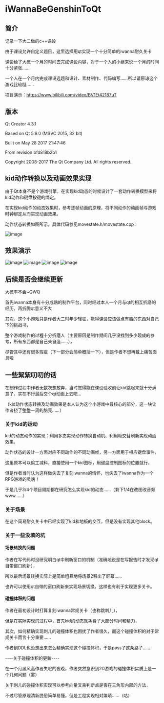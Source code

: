 # iWannaBeGenshinToQt
## 简介
记录一下大二做的c++课设<P>
由于课设允许自定义题目，这里选择用qt实现一个十分简单的iwanna耐久关卡<P>
课设给了大概一个月的时间去完成课设内容，对于一个人的小组来说一个月的时间十分紧张……<P>
一个人在一个月内完成课设选题和设计、素材制作、代码编写……所以请原谅这个游戏比较糙……<P>
项目演示：https://www.bilibili.com/video/BV1Et42187uT
## 版本
Qt Creator 4.3.1<p>
Based on Qt 5.9.0 (MSVC 2015, 32 bit)<p>
Built on May 28 2017 21:47:46<p>
From revision bfd818b2b1<p>
Copyright 2008-2017 The Qt Company Ltd. All rights reserved.<p>
## kid动作转换以及动画效果实现
由于Qt本身不是个游戏引擎，在实现kid动态的时候设计了一套动作转换模型来将kid动作和键盘按键的绑定。<p>
在实现kid动作的动态效果时，参考逐帧动画的原理，将不同动作的动画帧与游戏时钟绑定从而实现动画效果。<p>
动作状态转换如图所示，具体代码参见movestate.h/movestate.cpp：<p>
![image](https://github.com/KyoiLin/iWannaBeGenshinToQt/blob/master/pic/state.png)
## 效果演示
![image](https://github.com/KyoiLin/iWannaBeGenshinToQt/blob/master/pic/start.png)
![image](https://github.com/KyoiLin/iWannaBeGenshinToQt/blob/master/pic/boss.png)
![image](https://github.com/KyoiLin/iWannaBeGenshinToQt/blob/master/pic/gameover.png)
![image](https://github.com/KyoiLin/iWannaBeGenshinToQt/blob/master/pic/gameclear.png)
## 后续是否会继续更新
大概率不会~QWQ<P>
首先iwanna本身有十分成熟的制作平台，同时经过本人一个月与qt的相互折磨的经历，再折腾qt意义不大<P>
其次，这个小游戏只是作者大二时年少轻狂，觉得课设应该做点有趣的东西对自己下的挑战书，<p>
整个游戏制作的过程十分折磨人（主要原因是制作期间几乎没找到多少现成的参考，所有东西都是自己亲自造……），<p>
尽管其中还有很多瑕疵（下一部分会简单概括一下），但是作者不想再戴上痛苦面具啦<p>
## 一些絮絮叨叨的话
在制作过程中作者无数次想放弃，当时觉得能在课设验收前让kid跳起来就十分满意了，实在不行最后交个qt动画上去吧…<P>
（kid动作状态转换及动画效果是本人认为这个小游戏中最核心的部分，这一块让作者挠了整整一周的脑壳……）<p>
### 关于kid的运动
kid的动态动作的实现：利用多态实现动作转换自动机、利用帧交替刷新实现动画效果，<p>
动作状态的设计一方面对应不同动作的不同动画帧，另一方面用于相应键盘事件，<p>
这里原本可以偷工减料，直接使用一个kid图标，用键盘控制图标的位置就行，<p>
但是作者当时认为这样做失去了复刻iwanna的情怀，也失去了iwanna作为一个RPG游戏的灵魂！<p>
于是几乎3/4个项目周期都在研究怎么实现kid的动态……（剩下1/4在改图改音频www……）<p>
### 关于场景
在这个简易耐久关卡中已经实现了kid和地板的交互，但是没有实现其他block。<p>
### 关于一些没填的坑
#### 场景转换的问题
作者在写代码时没研究明白qt中刷新窗口的机制（准确地说是在写报告时才发现qt自带窗口刷新），<p>
所以最后场景转换实际上是简单粗暴地将场景2移出了屏幕……<p>
也许可以使用qt自带的窗口刷新来实现场景切换，这样也有利于实现更多关卡。<p>
#### 碰撞体积的问题
作者在最初设计时打算复刻iwanna常规关卡（也称跳刺儿），<p>
但是在实际实现的过程中，首先kid的动态就耗费了大部分时间和精力，<p>
其次，如何精确实现刺儿的碰撞体积也困扰了作者很久，而这个碰撞体积的对于常规关卡而言十分重要……<p>
作者到DDL也没想出来怎么精确实现这个碰撞体积，于是pass了这条路子……<p>
----关于碰撞体积的更新----<p>
在一个月黑风高作者失眠的夜晚，作者突然意识到2D游戏的碰撞体积实质上是一个几何问题（雾）<p>
关于刺儿的碰撞体积实现可以参考向量叉乘判断点是否在三角形内部的方法，<p>
不过尽管原理清新脱俗简单易懂，但是工程实现相对繁琐……（咕）<p>
